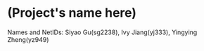 # (Project's name here)

Names and NetIDs: Siyao Gu(sg2238), Ivy Jiang(yj333), Yingying Zheng(yz949)

